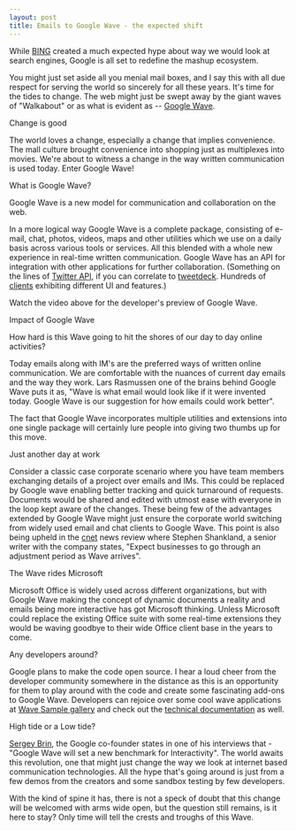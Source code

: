 ```yaml
---
layout: post
title: Emails to Google Wave - the expected shift
---
```


While <a href="http://www.bing.com">BING</a> created a much expected hype about way we would look at search engines, Google is all set to redefine the mashup ecosystem.

You might just set aside all you menial mail boxes, and I say this with all due respect for serving the world so sincerely for all these years. It's time for the tides to change. The web might just be swept away by the giant waves of "Walkabout" or as what is evident as -- <a href="http://wave.google.com/">Google Wave</a>.

Change is good

The world loves a change, especially a change that implies convenience. The mall culture brought convenience into shopping just as multiplexes into movies. We're about to witness a change in the way written communication is used today. Enter Google Wave!

What is Google Wave?

Google Wave is a new model for communication and collaboration on the web.

In a more logical way Google Wave is a complete package, consisting of e-mail, chat, photos, videos, maps and other utilities which we use on a daily basis across various tools or services. All this blended with a whole new experience in real-time written communication. Google Wave has an API for integration with other applications for further collaboration. (Something on the lines of <a href="http://apiwiki.twitter.com/">Twitter API</a>, if you can correlate to <a href="http://tweetdeck.com/beta/">tweetdeck</a>. Hundreds of <a href="http://www.techcrunch.com/2009/02/19/the-top-21-twitter-clients-according-to-twitstat/">clients</a> exhibiting different UI and features.)

Watch the video above for the developer's preview of Google Wave.

Impact of Google Wave

How hard is this Wave going to hit the shores of our day to day online activities? 

Today emails along with IM's are the preferred ways of written online communication. We are comfortable with the nuances of current day emails and the way they work. Lars Rasmussen one of the brains behind Google Wave puts it as, "Wave is what email would look like if it were invented today. Google Wave is our suggestion for how emails could work better".

The fact that Google Wave incorporates multiple utilities and extensions into one single package will certainly lure people into giving two thumbs up for this move.

Just another day at work

Consider a classic case corporate scenario where you have team members exchanging details of a project over emails and IMs. This could be replaced by Google wave enabling better tracking and quick turnaround of requests. Documents would be shared and edited with utmost ease with everyone in the loop kept aware of the changes. These being few of the advantages extended by Google Wave might just ensure the corporate world switching from widely used email and chat clients to Google Wave. This point is also being upheld in the <a href="http://www.cnet.com/">cnet</a> news review where Stephen Shankland, a senior writer with the company states, "Expect businesses to go through an adjustment period as Wave arrives".

The Wave rides Microsoft

Microsoft Office is widely used across different organizations, but with Google Wave making the concept of dynamic documents a reality and emails being more interactive has got Microsoft thinking. Unless Microsoft could replace the existing Office suite with some real-time extensions they would be waving goodbye to their wide Office client base in the years to come.

Any developers around?

Google plans to make the code open source. I hear a loud cheer from the developer community somewhere in the distance as this is an opportunity for them to play around with the code and create some fascinating add-ons to Google Wave. Developers can rejoice over some cool wave applications at <a href="http://wave-samples-gallery.appspot.com/">Wave Sample gallery</a> and check out the <a href="http://code.google.com/apis/wave/guide.html">technical documentation</a> as well.

High tide or a Low tide?

<a href="http://en.wikipedia.org/wiki/Sergey_Brin">Sergey Brin</a>, the Google co-founder states in one of his interviews that - "Google Wave will set a new benchmark for Interactivity". The world awaits this revolution, one that might just change the way we look at internet based communication technologies. All the hype that's going around is just from a few demos from the creators and some sandbox testing by few developers. 

With the kind of spine it has, there is not a speck of doubt that this change will be welcomed with arms wide open, but the question still remains, is it here to stay? Only time will tell the crests and troughs of this Wave.
